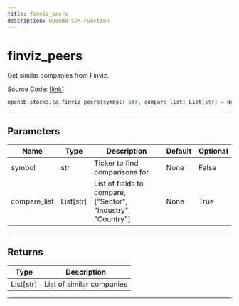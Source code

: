 ```yaml
---
title: finviz_peers
description: OpenBB SDK Function
---
```


# finviz_peers

Get similar companies from Finviz.

Source Code: [[link](https://github.com/OpenBB-finance/OpenBBTerminal/tree/main/openbb_terminal/stocks/comparison_analysis/finviz_compare_model.py#L25)]

```python
openbb.stocks.ca.finviz_peers(symbol: str, compare_list: List[str] = None)
```

---

## Parameters

| Name | Type | Description | Default | Optional |
| ---- | ---- | ----------- | ------- | -------- |
| symbol | str | Ticker to find comparisons for | None | False |
| compare_list | List[str] | List of fields to compare, ["Sector", "Industry", "Country"] | None | True |


---

## Returns

| Type | Description |
| ---- | ----------- |
| List[str] | List of similar companies |
---

